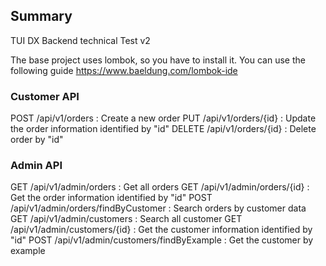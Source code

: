 ## Summary

TUI DX Backend technical Test v2

The base project uses lombok, so you have to install it. You can use the following guide https://www.baeldung.com/lombok-ide

### Customer API
POST 	/api/v1/orders        : Create a new order
PUT 	/api/v1/orders/{id}   : Update the order information identified by "id"
DELETE	/api/v1/orders/{id}   : Delete order by "id"

### Admin API
GET 	/api/v1/admin/orders                    : Get all orders
GET 	/api/v1/admin/orders/{id}               : Get the order information identified by "id"
POST 	/api/v1/admin/orders/findByCustomer     : Search orders by customer data
GET 	/api/v1/admin/customers                 : Search all customer
GET 	/api/v1/admin/customers/{id}            : Get the customer information identified by "id"
POST 	/api/v1/admin/customers/findByExample   : Get the customer by example